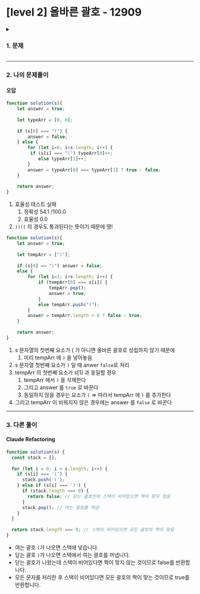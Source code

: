 # [level 2] 올바른 괄호 - 12909 
<details>
<summary><h3>1. 문제</h3></summary>
<div markdown="1">
        
[문제 링크](https://school.programmers.co.kr/learn/courses/30/lessons/12909) 

### 성능 요약

메모리: 37.1 MB, 시간: 30.41 ms

### 구분

코딩테스트 연습 > 스택／큐

### 채점결과

정확성: 69.5<br/>효율성: 30.5<br/>합계: 100.0 / 100.0

### 제출 일자

2025년 04월 10일 16:11:28

### 문제 설명

<p>괄호가 바르게 짝지어졌다는 것은 '(' 문자로 열렸으면 반드시 짝지어서 ')' 문자로 닫혀야 한다는 뜻입니다. 예를 들어</p>

<ul>
<li>"()()" 또는 "(())()" 는 올바른 괄호입니다.</li>
<li>")()(" 또는 "(()(" 는 올바르지 않은 괄호입니다.</li>
</ul>

<p>'(' 또는 ')' 로만 이루어진 문자열 s가 주어졌을 때, 문자열 s가 올바른 괄호이면 true를 return 하고, 올바르지 않은 괄호이면 false를 return 하는 solution 함수를 완성해 주세요.</p>

<h5>제한사항</h5>

<ul>
<li>문자열 s의 길이 : 100,000 이하의 자연수</li>
<li>문자열 s는 '(' 또는 ')' 로만 이루어져 있습니다.</li>
</ul>

<hr>

<h5>입출력 예</h5>
<table class="table">
        <thead><tr>
<th>s</th>
<th>answer</th>
</tr>
</thead>
        <tbody><tr>
<td>"()()"</td>
<td>true</td>
</tr>
<tr>
<td>"(())()"</td>
<td>true</td>
</tr>
<tr>
<td>")()("</td>
<td>false</td>
</tr>
<tr>
<td>"(()("</td>
<td>false</td>
</tr>
</tbody>
      </table>
<h5>입출력 예 설명</h5>

<p>입출력 예 #1,2,3,4<br>
문제의 예시와 같습니다.</p>


> 출처: 프로그래머스 코딩 테스트 연습, https://school.programmers.co.kr/learn/challenges

</div>
</details>

---

### 2. 나의 문제풀이
#### 오답
```jsx
function solution(s){
    let answer = true;
    
    let typeArr = [0, 0];
    
    if (s[0] === ")") {
        answer = false;
    } else {
        for (let i=0; i<s.length; i++) {
         if (s[i] === "(") typeArr[0]++;
            else typeArr[1]++;   
        }
        answer = typeArr[0] === typeArr[1] ? true : false;   
    }
 
    return answer;
}
```

1. 효율성 테스트 실패
    1. 정확성 54.1 /100.0
    2. 효율성 0.0
2. `))((`  의 경우도 통과된다는 뜻이기 때문에 땡!

```jsx
function solution(s){
    let answer = true;
    
    let tempArr = [")"];
    
    if (s[0] == ")") answer = false;
    else {
        for (let i=1; i<s.length; i++) {
            if (tempArr[0] === s[i]) {
                tempArr.pop();
                answer = true;
            }
            else tempArr.push(")");
        }
        answer = tempArr.length > 0 ? false : true;
    }
 
    return answer;
}
```

1. s 문자열의 첫번째 요소가 ( 가 아니면 올바른 괄호로 성립하지 않기 때문에
    1. 미리 tempArr 에 `)` 을 넣어놓음
2. s 문자열 첫번째 요소가 `)` 일 때 anwer `false`로 처리
3. tempArr 의 첫번째 요소가 s[1] 과 동일할 경우
    1. tempArr 에서 `)` 을 삭제한다
    2. 그리고 answer 를 `true` 로 바꾼다
    3. 동일하지 않을 경우는 요소가 `(` ⇒ 따라서 tempArr 에 `)` 를 추가한다
4. 그리고 tempArr 이 비워지지 않은 경우에는 answer 를 `false` 로 바꾼다


---

### 3. 다른 풀이
#### Claude Refactoring
```jsx
function solution(s) {
  const stack = [];
  
  for (let i = 0; i < s.length; i++) {
    if (s[i] === '(') {
      stack.push('(');
    } else if (s[i] === ')') {
      if (stack.length === 0) {
        return false; // 닫는 괄호인데 스택이 비어있으면 짝이 맞지 않음
      }
      stack.pop(); // 여는 괄호를 꺼냄
    }
  }
  
  return stack.length === 0; // 스택이 비어있으면 모든 괄호의 짝이 맞음
}
```

- 여는 괄호 `(`가 나오면 스택에 넣습니다.
- 닫는 괄호 `)`가 나오면 스택에서 여는 괄호를 꺼냅니다.
- 닫는 괄호가 나왔는데 스택이 비어있다면 짝이 맞지 않는 것이므로 false를 반환합니다.
- 모든 문자를 처리한 후 스택이 비어있다면 모든 괄호의 짝이 맞는 것이므로 true를 반환합니다.

